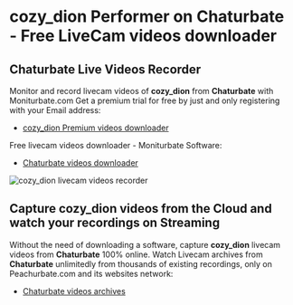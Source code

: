 # cozy_dion Performer on Chaturbate - Free LiveCam videos downloader

## Chaturbate Live Videos Recorder

Monitor and record livecam videos of **cozy_dion** from **Chaturbate** with Moniturbate.com
Get a premium trial for free by just and only registering with your Email address:
* [cozy_dion Premium videos downloader](https://moniturbate.com/request-demo-licence-key.html)

Free livecam videos downloader - Moniturbate Software:
* [Chaturbate videos downloader](https://moniturbate.com/moniturbate-download-software.html)

![cozy_dion livecam videos recorder](https://peachurnet.com/templates/moniturbate-software.png)


## Capture cozy_dion videos from the Cloud and watch your recordings on Streaming

Without the need of downloading a software, capture **cozy_dion** livecam videos from **Chaturbate** 100% online.
Watch Livecam archives from **Chaturbate** unlimitedly from thousands of existing recordings, only on Peachurbate.com and its websites network:
* [Chaturbate videos archives](https://peachurnet.com/)